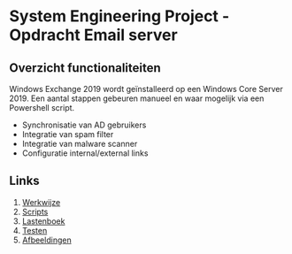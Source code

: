 # System Engineering Project - Opdracht Email server

## **Overzicht functionaliteiten**

Windows Exchange 2019 wordt geïnstalleerd op een Windows Core Server 2019.
Een aantal stappen gebeuren manueel en waar mogelijk via een Powershell script.
   * Synchronisatie van AD gebruikers
   * Integratie van spam filter
   * Integratie van malware scanner
   * Configuratie internal/external links

## **Links**

1. [Werkwijze](StappenplanNeoCLI.md)
2. [Scripts](InstallScripts)
3. [Lastenboek](lastenboek.md)
4. [Testen](testen)
5. [Afbeeldingen](images)

